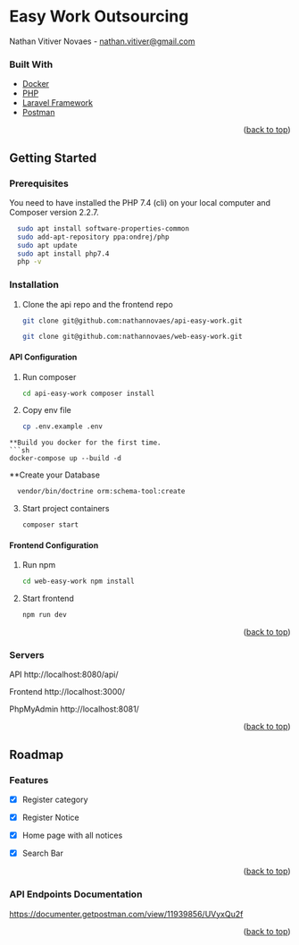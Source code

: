 <div id="top"></div>

# Easy Work Outsourcing

Nathan Vitiver Novaes - nathan.vitiver@gmail.com


### Built With

* [Docker](https://www.docker.com/)
* [PHP](https://www.php.net/releases/7_4_0.php)
* [Laravel Framework](https://laravel.com/)
* [Postman](https://www.postman.com/)

<p align="right">(<a href="#top">back to top</a>)</p>


## Getting Started

### Prerequisites

You need to have installed the PHP 7.4 (cli) on your local computer and Composer version 2.2.7.

  ```sh
    sudo apt install software-properties-common
    sudo add-apt-repository ppa:ondrej/php
    sudo apt update
    sudo apt install php7.4
    php -v
  ```

### Installation

1. Clone the api repo and the frontend repo
   ```sh
   git clone git@github.com:nathannovaes/api-easy-work.git
   ```
   ```sh
   git clone git@github.com:nathannovaes/web-easy-work.git
   ```
   
#### API Configuration
1. Run composer
   ```sh
   cd api-easy-work composer install
   ```
2. Copy env file
   ```sh
   cp .env.example .env
  ```
**Build you docker for the first time.
```sh
  docker-compose up --build -d
```
**Create your Database
```sh
  vendor/bin/doctrine orm:schema-tool:create
```
3. Start project containers
   ```sh
   composer start
   ```

#### Frontend Configuration
1. Run npm
   ```sh
   cd web-easy-work npm install
   ```

3. Start frontend 
   ```sh
   npm run dev
   ```

<p align="right">(<a href="#top">back to top</a>)</p>

### Servers

API 
http://localhost:8080/api/

Frontend
http://localhost:3000/

PhpMyAdmin
http://localhost:8081/

<p align="right">(<a href="#top">back to top</a>)</p>

## Roadmap

### Features
- [x] Register category
- [x] Register Notice
- [x] Home page with all notices
- [x] Search Bar



<p align="right">(<a href="#top">back to top</a>)</p>

### API Endpoints Documentation
https://documenter.getpostman.com/view/11939856/UVyxQu2f

<p align="right">(<a href="#top">back to top</a>)</p>

